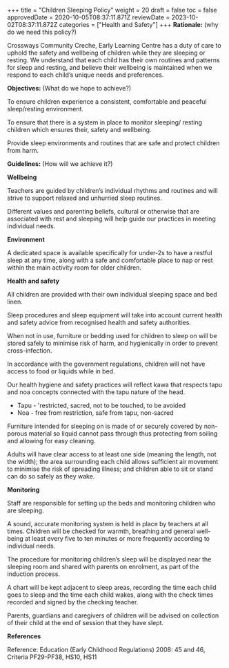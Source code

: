 +++
title = "Children Sleeping Policy"
weight = 20
draft = false
toc = false
approvedDate = 2020-10-05T08:37:11.871Z
reviewDate = 2023-10-02T08:37:11.872Z
categories = ["Health and Safety"]
+++
**Rationale:** (why do we need this policy?)

Crossways Community Creche, Early Learning Centre has a duty of care to uphold the safety and wellbeing of children while they are sleeping or resting. We understand that each child has their own routines and patterns for sleep and resting, and believe their wellbeing is maintained when we respond to each child’s unique needs and preferences.

**Objectives:** (What do we hope to achieve?)

To ensure children experience a consistent, comfortable and peaceful sleep/resting environment.

To ensure that there is a system in place to monitor sleeping/ resting children which ensures their, safety and wellbeing.

Provide sleep environments and routines that are safe and protect children from harm.

**Guidelines:** (How will we achieve it?)

**Wellbeing**

Teachers are guided by children’s individual rhythms and routines and will strive to support relaxed and unhurried sleep routines. 

Different values and parenting beliefs, cultural or otherwise that are associated with rest and sleeping will help guide our practices in meeting individual needs.  

**Environment**

A dedicated space is available specifically for under-2s to have a restful sleep at any time, along with a safe and comfortable place to nap or rest within the main activity room for older children.

**Health and safety** 

All children are provided with their own individual sleeping space and bed linen. 

Sleep procedures and sleep equipment will take into account current health and safety advice from recognised health and safety authorities.

When not in use, furniture or bedding used for children to sleep on will be stored safely to minimise risk of harm, and hygienically in order to prevent cross-infection.   

In accordance with the government regulations, children will not have access to food or liquids while in bed.

Our health hygiene and safety practices will reflect kawa that respects tapu and noa concepts connected with the tapu nature of the head. 

* Tapu - 'restricted, sacred, not to be touched, to be avoided 
* Noa  - free from restriction, safe from tapu,  non-sacred

Furniture intended for sleeping on is made of or securely covered by non-porous material so liquid cannot pass through thus protecting from soiling and allowing for easy cleaning.

Adults will have clear access to at least one side (meaning the length, not the width); the area surrounding each child allows sufficient air movement to minimise the risk of spreading illness; and children able to sit or stand can do so safely as they wake. 

**Monitoring**

Staff are responsible for setting up the beds and monitoring children who are sleeping. 

A sound, accurate monitoring system is held in place by teachers at all times. Children will be checked for warmth, breathing and general well-being at least every five to ten minutes or more frequently according to individual needs. 

The procedure for monitoring children’s sleep will be displayed near the sleeping room and shared with parents on enrolment, as part of the induction process. 

A chart will be kept adjacent to sleep areas, recording the time each child goes to sleep and the time each child wakes, along with the check times recorded and signed by the checking teacher.   

Parents, guardians and caregivers of children will be advised on collection of their child at the end of session that they have slept.

**References**

Reference: Education (Early Childhood Regulations) 2008: 45 and 46, Criteria PF29-PF38, HS10, HS11